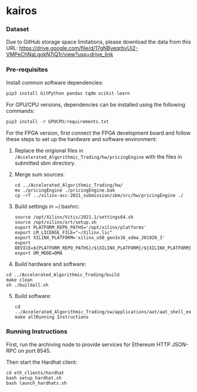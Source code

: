 # kairos

### Dataset

Due to GitHub storage space limitations, please download the data from this URL: https://drive.google.com/file/d/17gNByeqrbvUi2-VMPeChNaLgokN7jQ1r/view?usp=drive_link



### Pre-requisites

Install common software dependencies:

```python
pip3 install GitPython pandas tqdm scikit-learn
```

For GPU/CPU versions, dependencies can be installed using the following commands:

```python
pip3 install -r GPUCPU/requirements.txt
```

For the FPGA version, first connect the FPGA development board and follow these steps to set up the hardware and software environment:

1. Replace the origional files in `/Accelerated_Algorithmic_Trading/hw/pricingEngine` with the files in submitted sbm directory.

2. Merge sum sources:

   ```
   cd ../Accelerated_Algorithmic_Trading/hw/
   mv ./pricingEngine ./pricingEngine.bak
   cp -rf ../xilinx-acc-2021_submission/sbm/src/hw/pricingEngine ./
   ```

3. Build settings in ~/.bashrc: 

   ```
   source /opt/Xilinx/Vitis/2021.1/settings64.sh
   source /opt/xilinx/xrt/setup.sh
   export PLATFORM_REPO_PATHS='/opt/xilinx/platforms'
   export LM_LICENSE_FILE="~/Xilinx.lic"
   export XILINX_PLATFORM='xilinx_u50_gen3x16_xdma_201920_3'
   export DEVICE=${PLATFORM_REPO_PATHS}/${XILINX_PLATFORM}/${XILINX_PLATFORM}.xpfm
   export DM_MODE=DMA
   ```

4.  Build hardware and software:

   ```
   cd ../Accelerated_Algorithmic_Trading/build
   make clean
   sh ./buildall.sh
   ```

5. Build software:

   ```
   cd ../Accelerated_Algorithmic_Trading/sw/applications/aat/aat_shell_exe
   make allRunning Instructions
   ```



### Running Instructions

First, run the archiving node to provide services for Ethereum HTTP JSON-RPC on port 8545.

Then start the Hardhat client:

```
cd eth_clients/hardhat
bash setup_hardhat.sh
bash launch_hardhats.sh
```

